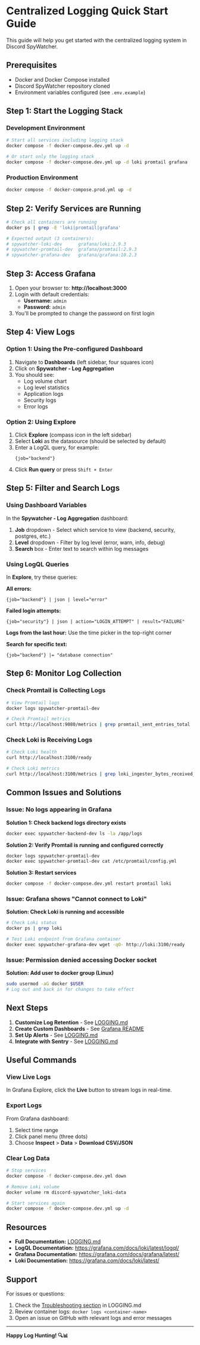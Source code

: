# Centralized Logging Quick Start Guide

This guide will help you get started with the centralized logging system in Discord SpyWatcher.

## Prerequisites

- Docker and Docker Compose installed
- Discord SpyWatcher repository cloned
- Environment variables configured (see `.env.example`)

## Step 1: Start the Logging Stack

### Development Environment

```bash
# Start all services including logging stack
docker compose -f docker-compose.dev.yml up -d

# Or start only the logging stack
docker compose -f docker-compose.dev.yml up -d loki promtail grafana
```

### Production Environment

```bash
docker compose -f docker-compose.prod.yml up -d
```

## Step 2: Verify Services are Running

```bash
# Check all containers are running
docker ps | grep -E 'loki|promtail|grafana'

# Expected output (3 containers):
# spywatcher-loki-dev      grafana/loki:2.9.3
# spywatcher-promtail-dev  grafana/promtail:2.9.3
# spywatcher-grafana-dev   grafana/grafana:10.2.3
```

## Step 3: Access Grafana

1. Open your browser to: **http://localhost:3000**
2. Login with default credentials:
   - **Username:** `admin`
   - **Password:** `admin`
3. You'll be prompted to change the password on first login

## Step 4: View Logs

### Option 1: Using the Pre-configured Dashboard

1. Navigate to **Dashboards** (left sidebar, four squares icon)
2. Click on **Spywatcher - Log Aggregation**
3. You should see:
   - Log volume chart
   - Log level statistics
   - Application logs
   - Security logs
   - Error logs

### Option 2: Using Explore

1. Click **Explore** (compass icon in the left sidebar)
2. Select **Loki** as the datasource (should be selected by default)
3. Enter a LogQL query, for example:
   ```logql
   {job="backend"}
   ```
4. Click **Run query** or press `Shift + Enter`

## Step 5: Filter and Search Logs

### Using Dashboard Variables

In the **Spywatcher - Log Aggregation** dashboard:

1. **Job** dropdown - Select which service to view (backend, security, postgres, etc.)
2. **Level** dropdown - Filter by log level (error, warn, info, debug)
3. **Search** box - Enter text to search within log messages

### Using LogQL Queries

In **Explore**, try these queries:

**All errors:**
```logql
{job="backend"} | json | level="error"
```

**Failed login attempts:**
```logql
{job="security"} | json | action="LOGIN_ATTEMPT" | result="FAILURE"
```

**Logs from the last hour:**
Use the time picker in the top-right corner

**Search for specific text:**
```logql
{job="backend"} |= "database connection"
```

## Step 6: Monitor Log Collection

### Check Promtail is Collecting Logs

```bash
# View Promtail logs
docker logs spywatcher-promtail-dev

# Check Promtail metrics
curl http://localhost:9080/metrics | grep promtail_sent_entries_total
```

### Check Loki is Receiving Logs

```bash
# Check Loki health
curl http://localhost:3100/ready

# Check Loki metrics
curl http://localhost:3100/metrics | grep loki_ingester_bytes_received_total
```

## Common Issues and Solutions

### Issue: No logs appearing in Grafana

**Solution 1: Check backend logs directory exists**
```bash
docker exec spywatcher-backend-dev ls -la /app/logs
```

**Solution 2: Verify Promtail is running and configured correctly**
```bash
docker logs spywatcher-promtail-dev
docker exec spywatcher-promtail-dev cat /etc/promtail/config.yml
```

**Solution 3: Restart services**
```bash
docker compose -f docker-compose.dev.yml restart promtail loki
```

### Issue: Grafana shows "Cannot connect to Loki"

**Solution: Check Loki is running and accessible**
```bash
# Check Loki status
docker ps | grep loki

# Test Loki endpoint from Grafana container
docker exec spywatcher-grafana-dev wget -qO- http://loki:3100/ready
```

### Issue: Permission denied accessing Docker socket

**Solution: Add user to docker group (Linux)**
```bash
sudo usermod -aG docker $USER
# Log out and back in for changes to take effect
```

## Next Steps

1. **Customize Log Retention** - See [LOGGING.md](../LOGGING.md#retention-policies)
2. **Create Custom Dashboards** - See [Grafana README](../grafana/README.md)
3. **Set Up Alerts** - See [LOGGING.md](../LOGGING.md#alerting)
4. **Integrate with Sentry** - See [LOGGING.md](../LOGGING.md#integration-with-other-tools)

## Useful Commands

### View Live Logs

In Grafana Explore, click the **Live** button to stream logs in real-time.

### Export Logs

From Grafana dashboard:
1. Select time range
2. Click panel menu (three dots)
3. Choose **Inspect** > **Data** > **Download CSV/JSON**

### Clear Log Data

```bash
# Stop services
docker compose -f docker-compose.dev.yml down

# Remove Loki volume
docker volume rm discord-spywatcher_loki-data

# Start services again
docker compose -f docker-compose.dev.yml up -d
```

## Resources

- **Full Documentation:** [LOGGING.md](../LOGGING.md)
- **LogQL Documentation:** https://grafana.com/docs/loki/latest/logql/
- **Grafana Documentation:** https://grafana.com/docs/grafana/latest/
- **Loki Documentation:** https://grafana.com/docs/loki/latest/

## Support

For issues or questions:
1. Check the [Troubleshooting section](../LOGGING.md#troubleshooting) in LOGGING.md
2. Review container logs: `docker logs <container-name>`
3. Open an issue on GitHub with relevant logs and error messages

---

**Happy Log Hunting! 🔍📊**
